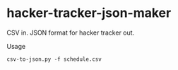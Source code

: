 # hacker-tracker-json-maker
CSV in. JSON format for hacker tracker out.

Usage
```
csv-to-json.py -f schedule.csv
```
